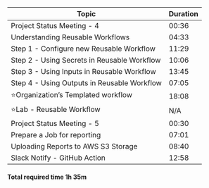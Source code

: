 | Topic                                                    | Duration |
|----------------------------------------------------------|----------|
| Project Status Meeting - 4                               | 00:36    |
| Understanding Reusable Workflows                         | 04:33    |
| Step 1 - Configure new Reusable Workflow                 | 11:29    |
| Step 2 - Using Secrets in Reusable Workflow              | 10:06    |
| Step 3 - Using Inputs in Reusable Workflow               | 13:45    |
| Step 4 - Using Outputs in Reusable Workflow              | 07:05    |
| ⭐Organization’s Templated workflow                        | 18:08    |
| ⭐Lab - Reusable Workflow                                  | N/A      |
| Project Status Meeting - 5                               | 00:30    |
| Prepare a Job for reporting                              | 07:01    |
| Uploading Reports to AWS S3 Storage                      | 08:40    |
| Slack Notify - GitHub Action                             | 12:58    |

#### Total required time 1h 35m
